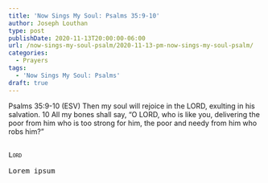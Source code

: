 ```yaml
---
title: 'Now Sings My Soul: Psalms 35:9-10'
author: Joseph Louthan
type: post
publishDate: 2020-11-13T20:00:00-06:00
url: /now-sings-my-soul-psalm/2020-11-13-pm-now-sings-my-soul-psalm/
categories:
  - Prayers
tags:
  - 'Now Sings My Soul: Psalms'
draft: true
---
```

Psalms 35:9-10 (ESV) Then my soul will rejoice in the LORD,
exulting in his salvation.
10 All my bones shall say,
“O LORD, who is like you,
delivering the poor
from him who is too strong for him,
the poor and needy from him who robs him?”
<pre>
<div style="font-variant: small-caps;">
Lord
</div>
Lorem ipsum
</pre>
